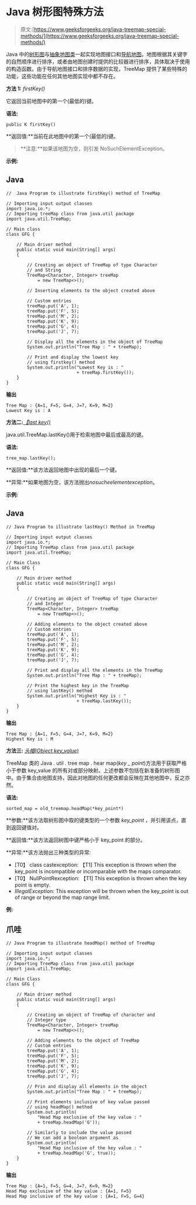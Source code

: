 # Java 树形图特殊方法

> 原文:[https://www.geeksforgeeks.org/java-treemap-special-methods/](https://www.geeksforgeeks.org/java-treemap-special-methods/)

Java 中的[树形图](https://www.geeksforgeeks.org/treemap-in-java/)与[抽象地图类](https://www.geeksforgeeks.org/abstractmap-in-java/)一起实现地图接口和[导航地图](https://www.geeksforgeeks.org/navigablemap-interface-in-java-with-example/)。地图根据其关键字的自然顺序进行排序，或者由地图创建时提供的比较器进行排序，具体取决于使用的构造函数。由于导航地图接口和排序数据的实现，TreeMap 提供了某些特殊的功能，这些功能在任何其他地图实现中都不存在。

**方法 1:** *firstKey()*

它返回当前地图中的第一个(最低的)键。

**语法:**

```
public K firstKey()
```

**返回值:**当前在此地图中的第一个(最低的)键。

> **注意:**如果该地图为空，则引发 NoSuchElementException。

**示例:**

## Java

```
//  Java Program to illustrate firstKey() method of TreeMap

// Importing input output classes
import java.io.*;
// Importing treeMap class from java.util package
import java.util.TreeMap;

// Main class
class GFG {

    // Main driver method
    public static void main(String[] args)
    {

        // Creating an object of TreeMap of type Character
        // and String
        TreeMap<Character, Integer> treeMap
            = new TreeMap<>();

        // Inserting elements to the object created above

        // Custom entries
        treeMap.put('A', 1);
        treeMap.put('F', 5);
        treeMap.put('M', 2);
        treeMap.put('K', 9);
        treeMap.put('G', 4);
        treeMap.put('J', 7);

        // Display all the elements in the object of TreeMap
        System.out.println("Tree Map : " + treeMap);

        // Print and display the lowest key
        // using firstkey() method
        System.out.println("Lowest Key is : "
                           + treeMap.firstKey());
    }
}
```

**输出**

```
Tree Map : {A=1, F=5, G=4, J=7, K=9, M=2}
Lowest Key is : A
```

**方法二:**[*【last key()*](https://www.geeksforgeeks.org/treemap-lastkey-method-in-java/)

java.util.TreeMap.lastKey()用于检索地图中最后或最高的键。

**语法:**

```
tree_map.lastKey();
```

**返回值:**该方法返回地图中出现的最后一个键。

**异常:**如果地图为空，该方法抛出*nosucheelementexception*。

**示例:**

## Java

```
// Java Program to illustrate lastKey() Method in TreeMap

// Importing input output classes
import java.io.*;
// Importing TreeMap class from java.util package
import java.util.TreeMap;

// Main Class
class GFG {

    // Main driver method
    public static void main(String[] args)
    {

        // Creating an object of TreeMap of type Character
        // and Integer
        TreeMap<Character, Integer> treeMap
            = new TreeMap<>();

        // Adding elements to the object created above
        // Custom entries
        treeMap.put('A', 1);
        treeMap.put('F', 5);
        treeMap.put('M', 2);
        treeMap.put('K', 9);
        treeMap.put('G', 4);
        treeMap.put('J', 7);

        // Print and display all the elements in the TreeMap
        System.out.println("Tree Map : " + treeMap);

        // Print the highest key in the TreeMap
        // using lastKey() method
        System.out.println("Highest Key is : "
                           + treeMap.lastKey());
    }
}
```

**输出**

```
Tree Map : {A=1, F=5, G=4, J=7, K=9, M=2}
Highest Key is : M
```

**方法三:** [*头帽(Object key_value)*](https://www.geeksforgeeks.org/treemap-headmap-method-in-java/)

TreeMap 类的 Java . util . tree map . hear map(*key _ point*)方法用于获取严格小于参数 key_value 的所有对或部分映射。上述参数不包括在新准备的树形图中。由于集合由地图支持，因此对地图的任何更改都会反映在其他地图中，反之亦然。

**语法:**

```
sorted_map = old_treemap.headMap(*key_point*)
```

**参数:**该方法取树形图中取的键类型的一个参数 *key_point* ，并引用该点，直到返回键值对。

**返回值:**该方法返回树图中键严格小于 key_point 的部分。

**异常:**该方法抛出三种类型的异常:

*   [T0】 class castexception: 【T1] This exception is thrown when the key_point is incompatible or incomparable with the maps comparator.
*   [T0】 NullPointRexception: 【T1] This exception is thrown when the key point is empty.
*   *IllegalException:* This exception will be thrown when the key_point is out of range or beyond the map range limit.

**例:**

## 爪哇

```
// Java Program to illustrate headMap() method of TreeMap

// Importing input output classes
import java.io.*;
// Importing TreeMap class from java.util package
import java.util.TreeMap;

// Main Class
class GFG {

    // Main driver method
    public static void main(String[] args)
    {

        // Creating an object of TreeMap of character and
        // Integer type
        TreeMap<Character, Integer> treeMap
            = new TreeMap<>();

        // Adding elements to the object of TreeMap
        // Custom entries
        treeMap.put('A', 1);
        treeMap.put('F', 5);
        treeMap.put('M', 2);
        treeMap.put('K', 9);
        treeMap.put('G', 4);
        treeMap.put('J', 7);

        // Prin and display all elements in the object
        System.out.println("Tree Map : " + treeMap);

        // Print elements inclusive of key value passed
        // using headMap() method
        System.out.println(
            "Head Map exclusive of the key value : "
            + treeMap.headMap('G'));

        // Similarly to include the value passed
        // We can add a boolean argument as
        System.out.println(
            "Head Map inclusive of the key value : "
            + treeMap.headMap('G', true));
    }
}
```

**输出**

```
Tree Map : {A=1, F=5, G=4, J=7, K=9, M=2}
Head Map exclusive of the key value : {A=1, F=5}
Head Map inclusive of the key value : {A=1, F=5, G=4}
```